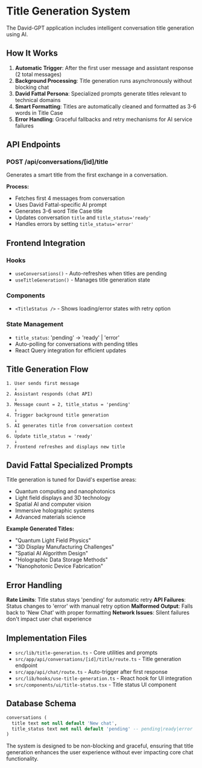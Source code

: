 # Title Generation System

The David-GPT application includes intelligent conversation title generation using AI.

## How It Works

1. **Automatic Trigger**: After the first user message and assistant response (2 total messages)
2. **Background Processing**: Title generation runs asynchronously without blocking chat
3. **David Fattal Persona**: Specialized prompts generate titles relevant to technical domains
4. **Smart Formatting**: Titles are automatically cleaned and formatted as 3-6 words in Title Case
5. **Error Handling**: Graceful fallbacks and retry mechanisms for AI service failures

## API Endpoints

### POST /api/conversations/[id]/title
Generates a smart title from the first exchange in a conversation.

**Process:**
- Fetches first 4 messages from conversation
- Uses David Fattal-specific AI prompt
- Generates 3-6 word Title Case title
- Updates conversation `title` and `title_status='ready'`
- Handles errors by setting `title_status='error'`

## Frontend Integration

### Hooks
- `useConversations()` - Auto-refreshes when titles are pending
- `useTitleGeneration()` - Manages title generation state

### Components
- `<TitleStatus />` - Shows loading/error states with retry option

### State Management
- `title_status`: 'pending' → 'ready' | 'error'
- Auto-polling for conversations with pending titles
- React Query integration for efficient updates

## Title Generation Flow

```
1. User sends first message
   ↓
2. Assistant responds (chat API)
   ↓
3. Message count = 2, title_status = 'pending'
   ↓ 
4. Trigger background title generation
   ↓
5. AI generates title from conversation context
   ↓
6. Update title_status = 'ready'
   ↓
7. Frontend refreshes and displays new title
```

## David Fattal Specialized Prompts

Title generation is tuned for David's expertise areas:
- Quantum computing and nanophotonics
- Light field displays and 3D technology 
- Spatial AI and computer vision
- Immersive holographic systems
- Advanced materials science

**Example Generated Titles:**
- "Quantum Light Field Physics"
- "3D Display Manufacturing Challenges"
- "Spatial AI Algorithm Design"
- "Holographic Data Storage Methods"
- "Nanophotonic Device Fabrication"

## Error Handling

**Rate Limits**: Title status stays 'pending' for automatic retry
**API Failures**: Status changes to 'error' with manual retry option
**Malformed Output**: Falls back to 'New Chat' with proper formatting
**Network Issues**: Silent failures don't impact user chat experience

## Implementation Files

- `src/lib/title-generation.ts` - Core utilities and prompts
- `src/app/api/conversations/[id]/title/route.ts` - Title generation endpoint
- `src/app/api/chat/route.ts` - Auto-trigger after first response
- `src/lib/hooks/use-title-generation.ts` - React hook for UI integration
- `src/components/ui/title-status.tsx` - Title status UI component

## Database Schema

```sql
conversations (
  title text not null default 'New chat',
  title_status text not null default 'pending' -- pending|ready|error
)
```

The system is designed to be non-blocking and graceful, ensuring that title generation enhances the user experience without ever impacting core chat functionality.